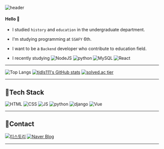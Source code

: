 ![header](https://capsule-render.vercel.app/api?type=rounded&color=gradient&height=100&section=header&text=Seoin&fontSize=70&animation=scaleIn)

#### Hello 👋 
- I studied `history` and `education` in the undergraduate department. 


- I'm studying programming at `SSAFY` 6th.

- I want to be a `Backend` developer who contribute to education field.


- I recently studying
![NodeJS](https://img.shields.io/badge/NodeJS-3C873A?style=flat-square&logo=Node.js&logoColor=white)
![python](https://img.shields.io/badge/Python-3776AB?style=flat-square&logo=python&logoColor=white)
![MySQL](https://img.shields.io/badge/MySQL-00758f?style=flat-square&logo=MySQL&logoColor=white)
![React](https://img.shields.io/badge/React-60d9fb?style=flat-square&logo=React&logoColor=white)

***
![Top Langs](https://github-readme-stats.vercel.app/api/top-langs/?username=tjdls111)
[![tjdls111's GitHub stats](https://github-readme-stats.vercel.app/api?username=tjdls111)](https://github.com/anuraghazra/github-readme-stats) 
[![solved.ac tier](http://mazassumnida.wtf/api/generate_badge?boj=tjdls111)](https://solved.ac/tjdls111)
      
***
## 🍊Tech Stack
 ![HTML](https://img.shields.io/badge/HTML-E34F26?style=flat-square&logo=HTML5&logoColor=white) 
 ![CSS](https://img.shields.io/badge/CSS-1572B6?style=flat-square&logo=CSS3&logoColor=white) 
 ![JS](https://img.shields.io/badge/JavaScript-F7DF1E?style=flat-square&logo=JavaScript&logoColor=white)
 ![python](https://img.shields.io/badge/Python-3776AB?style=flat-square&logo=python&logoColor=white)
 ![django](https://img.shields.io/badge/django-092E20?style=flat-square&logo=django&logoColor=white)
 ![Vue](https://img.shields.io/badge/Vue-41b883?style=flat-square&logo=Vue&logoColor=white)
   
***
## 🍒Contact

  [![티스토리](https://img.shields.io/badge/Tistory-ff6000?style=flat-square&logo=istory&link=https://dalseoin.tistory.com/)](https://dalseoin.tistory.com/)
  [![Naver Blog](https://img.shields.io/badge/NaverBlog-03C75A?style=flat-square&logo=naver&logoColor=white&link=https://blog.naver.com/tjdls111)](https://blog.naver.com/tjdls111)
  
***
 
